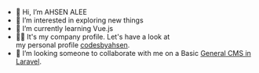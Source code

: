 - 👋 Hi, I’m AHSEN ALEE
- 👀 I’m interested in exploring new things
- 🌱 I’m currently learning Vue.js
- 🙋‍♂️ It's my company profile. Let's have a look at
  <br/> my personal profile <a href="https://github.com/codesbyahsen/">codesbyahsen</a>.
- 👯 I’m looking someone to collaborate with me on a Basic <a href="https://github.com/codesbyahsen/laravel-general-cms">General CMS in Laravel</a>.


<!---
ahsentrs/ahsentrs is a ✨ special ✨ repository because its `README.md` (this file) appears on your GitHub profile.
You can click the Preview link to take a look at your changes.
--->
